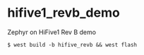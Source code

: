 # hifive1_revb_demo
Zephyr on HiFive1 Rev B demo

~~~
$ west build -b hifive_revb && west flash
~~~
